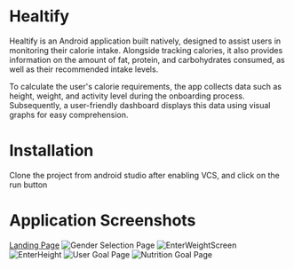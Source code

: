 # Healtify

Healtify is an Android application built natively, designed to assist users in monitoring their calorie intake. Alongside tracking calories, it also provides information on the amount of fat, protein, and carbohydrates consumed, as well as their recommended intake levels.

To calculate the user's calorie requirements, the app collects data such as height, weight, and activity level during the onboarding process. Subsequently, a user-friendly dashboard displays this data using visual graphs for easy comprehension.

# Installation

Clone the project from android studio after enabling VCS, and click on the run button

# Application Screenshots
 
 [Landing Page](https://github.com/arashjit-singh/HealthifyMe/blob/main/Screenshots/LandingPage.png)
![Gender Selection Page](https://github.com/arashjit-singh/HealthifyMe/blob/main/Screenshots/GenderSelection.png)
![EnterWeightScreen](https://github.com/arashjit-singh/HealthifyMe/blob/main/Screenshots/EnterWeightScreen.png)
![EnterHeight](https://github.com/arashjit-singh/HealthifyMe/blob/main/Screenshots/EnterHeight.png)
![User Goal Page](https://github.com/arashjit-singh/HealthifyMe/blob/main/Screenshots/UserGoal.png)
![Nutrition Goal Page](https://github.com/arashjit-singh/HealthifyMe/blob/main/Screenshots/NutritionGoals.png)


